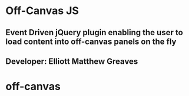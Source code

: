 # Off-Canvas JS
## Event Driven jQuery plugin enabling the user to load content into off-canvas panels on the fly
## Developer: Elliott Matthew Greaves
# off-canvas
